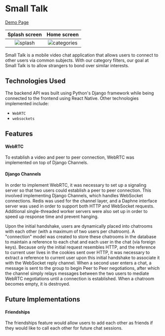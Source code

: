 # Small Talk

[Demo Page](https://seanperfecto.github.io/applandingpage/)

Splash screen              |  Home screen
:-------------------------:|:-------------------------:
![splash](http://res.cloudinary.com/nearbytes/image/upload/c_scale,h_500,q_100/v1497275168/Screen_Shot_2017-06-12_at_6.44.21_AM_okqvwf.png)  |  ![categories](http://res.cloudinary.com/nearbytes/image/upload/c_scale,h_500,q_100/v1497275169/Screen_Shot_2017-06-12_at_6.45.20_AM_zjucm0.png)

Small Talk is a mobile video chat application that allows users to connect to other users via common subjects. With our category filters, our goal at Small Talk is to allow strangers to bond over similar interests.

## Technologies Used

The backend API was built using Python's Django framework while being connected to the frontend using React Native. Other technologies implemented include:

- `WebRTC`
- `websockets`

## Features


#### WebRTC

To establish a video and peer to peer connection, WebRTC was implemented on top of Django Channels.

#### Django Channels

In order to implement WebRTC, it was necessary to set up a signaling server so that two
users could establish a peer to peer connection. This involved implementing Django Channels, which
handles WebSocket connections. Redis was used for the channel layer, and a Daphne interface server was used in order to support both HTTP and WebSocket requests. Additional single-threaded worker servers were also set up in order to speed up response time and prevent hanging.

Upon the initial handshake, users are dynamically placed into chatrooms with each other (with a maximum of two users per chatroom).  A "connection" model was created to store these chatrooms in the database to maintain a reference to each chat and each user in the chat (via foreign keys). Because only the initial request resembles HTTP, and the reference to current user lives in the cookies sent over HTTP, it was necessary to extract a reference to current user upon this initial handshake to associate it with the WebSocket reply channel. When a second user enters a chat, a message is sent to the group to begin Peer to Peer negotiations, after which the channel simply relays messages between the two users to mediate WebRTC negotiations until a connection is established. When a chatroom becomes empty, it is destroyed.


## Future Implementations

#### Friendships
The friendships feature would allow users to add each other as friends if
they would like to call each other for future chat sessions.
